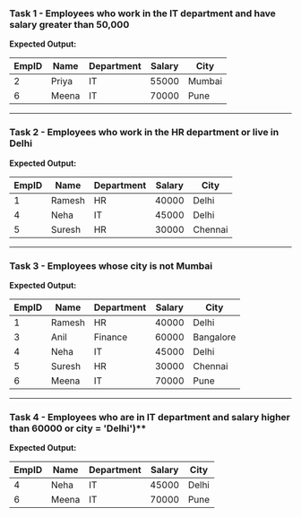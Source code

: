 ### **Task 1** - Employees who work in the IT department and have salary greater than 50,000

**Expected Output:**

| EmpID | Name  | Department | Salary | City   |
| ----- | ----- | ---------- | ------ | ------ |
| 2     | Priya | IT         | 55000  | Mumbai |
| 6     | Meena | IT         | 70000  | Pune   |

---

### **Task 2** - Employees who work in the HR department or live in Delhi

**Expected Output:**

| EmpID | Name   | Department | Salary | City    |
| ----- | ------ | ---------- | ------ | ------- |
| 1     | Ramesh | HR         | 40000  | Delhi   |
| 4     | Neha   | IT         | 45000  | Delhi   |
| 5     | Suresh | HR         | 30000  | Chennai |

---

### **Task 3** - Employees whose city is not Mumbai

**Expected Output:**

| EmpID | Name   | Department | Salary | City      |
| ----- | ------ | ---------- | ------ | --------- |
| 1     | Ramesh | HR         | 40000  | Delhi     |
| 3     | Anil   | Finance    | 60000  | Bangalore |
| 4     | Neha   | IT         | 45000  | Delhi     |
| 5     | Suresh | HR         | 30000  | Chennai   |
| 6     | Meena  | IT         | 70000  | Pune      |

---

### **Task 4** - Employees who are in IT department and salary higher than 60000 or city = 'Delhi')**

**Expected Output:**

| EmpID | Name  | Department | Salary | City  |
| ----- | ----- | ---------- | ------ | ----- |
| 4     | Neha  | IT         | 45000  | Delhi |
| 6     | Meena | IT         | 70000  | Pune  |
